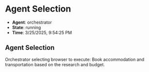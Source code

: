 # Agent Selection

- **Agent**: orchestrator
- **State**: running
- **Time**: 3/25/2025, 9:54:25 PM

## Agent Selection

Orchestrator selecting browser to execute: Book accommodation and transportation based on the research and budget.

